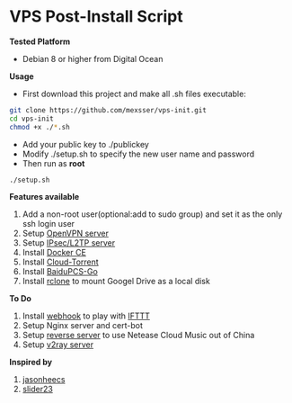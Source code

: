 # VPS Post-Install Script
**Tested Platform**
- Debian 8 or higher from Digital Ocean

**Usage**
- First download this project and make all .sh files executable:
```bash
git clone https://github.com/mexsser/vps-init.git
cd vps-init
chmod +x ./*.sh
```
- Add your public key to ./publickey
- Modify ./setup.sh to specify the new user name and password
- Then run as __root__
```bash
./setup.sh
```

**Features available**
1. Add a non-root user(optional:add to sudo group) and set it as the only ssh login user
2. Setup [OpenVPN server](https://github.com/angristan/openvpn-install)
3. Setup [IPsec/L2TP server](https://github.com/hwdsl2/setup-ipsec-vpn)
4. Install [Docker CE](https://docs.docker.com/install/linux/docker-ce/debian/)
5. Install [Cloud-Torrent](https://github.com/jpillora/cloud-torrent)
6. Install [BaiduPCS-Go](https://github.com/iikira/BaiduPCS-Go)
7. Install [rclone](https://rclone.org/) to mount Googel Drive as a local disk


**To Do**
1. Install [webhook](https://github.com/adnanh/webhook) to play with [IFTTT](https://ifttt.com/)
2. Setup Nginx server and cert-bot
3. Setup [reverse server](https://github.com/nondanee/UnblockNeteaseMusic) to use Netease Cloud Music out of China
4. Setup [v2ray server](https://github.com/v2ray/v2ray-core)

**Inspired by**
1. [jasonheecs](https://github.com/jasonheecs/ubuntu-server-setup)
2. [slider23](https://gist.github.com/slider23/ecda99d7fe3b51e5b34d21f9312bb1df)
